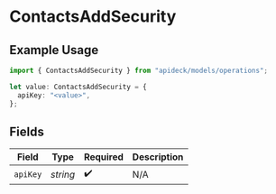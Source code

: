 # ContactsAddSecurity

## Example Usage

```typescript
import { ContactsAddSecurity } from "apideck/models/operations";

let value: ContactsAddSecurity = {
  apiKey: "<value>",
};
```

## Fields

| Field              | Type               | Required           | Description        |
| ------------------ | ------------------ | ------------------ | ------------------ |
| `apiKey`           | *string*           | :heavy_check_mark: | N/A                |